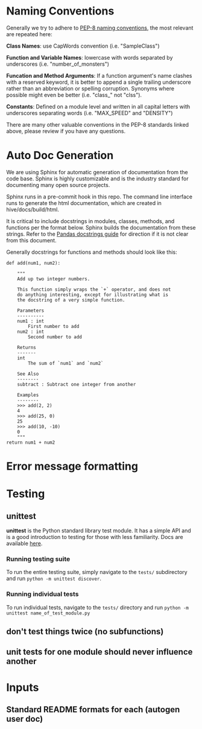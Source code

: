 # Naming Conventions
Generally we try to adhere to [PEP-8 naming conventions](https://www.python.org/dev/peps/pep-0008/#naming-conventions),
the most relevant are repeated here:

__Class Names__: use CapWords convention (i.e. "SampleClass")

__Function and Variable Names__: lowercase with words separated by underscores
(i.e. "number_of_monsters")

__Funcation and Method Arguments__: If a function argument's name clashes with a
reserved keyword, it is better to append a single trailing underscore rather
than an abbreviation or spelling corruption. Synonyms where possible might even
be better (i.e. "class_" not "clss").

__Constants__: Defined on a module level and written in all capital letters with
underscores separating words (i.e. "MAX_SPEED" and "DENSITY")

There are many other valuable conventions in the PEP-8 standards linked above,
please review if you have any questions.


# Auto Doc Generation
We are using Sphinx for automatic generation of documentation from the code base.
Sphinx is highly customizable and is the industry standard for documenting many
open source projects.

Sphinx runs in a pre-commit hook in this repo. The command line interface runs to
generate the html documentation, which are created in hive/docs/build/html.

It is critical to include docstrings in modules, classes, methods, and functions
per the format below. Sphinx builds the documentation from these strings. Refer to the [Pandas docstrings guide](https://pandas.pydata.org/pandas-docs/stable/development/contributing_docstring.html)
for direction if it is not clear from this document.

Generally docstrings for functions and methods should look like this:

    def add(num1, num2):

        """
        Add up two integer numbers.

        This function simply wraps the `+` operator, and does not
        do anything interesting, except for illustrating what is
        the docstring of a very simple function.

        Parameters
        ----------
        num1 : int
            First number to add
        num2 : int
            Second number to add

        Returns
        -------
        int
            The sum of `num1` and `num2`

        See Also
        --------
        subtract : Subtract one integer from another

        Examples
        --------
        >>> add(2, 2)
        4
        >>> add(25, 0)
        25
        >>> add(10, -10)
        0
        """
    return num1 + num2





# Error message formatting

# Testing
## unittest
__unittest__ is the Python standard library test module. It has a simple
API and is a good introduction to testing for those with less familiarity. Docs
are available [here](https://docs.python.org/3/library/unittest.html#module-unittest).

### Running testing suite
To run the entire testing suite, simply navigate to the `tests/` subdirectory
and run `python -m unittest discover`.

### Running individual tests
To run individual tests, navigate to the `tests/` directory and run
`python -m unittest name_of_test_module.py`


## don't test things twice (no subfunctions)
## unit tests for one module should never influence another



# Inputs
## Standard README formats for each (autogen user doc)
